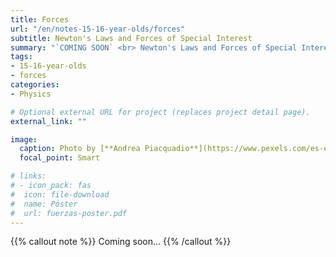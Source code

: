 ```yaml
---
title: Forces
url: "/en/notes-15-16-year-olds/forces"
subtitle: Newton's Laws and Forces of Special Interest
summary: "`COMING SOON` <br> Newton's Laws and Forces of Special Interest."
tags:
- 15-16-year-olds
- forces
categories:
- Physics

# Optional external URL for project (replaces project detail page).
external_link: ""

image:
  caption: Photo by [**Andrea Piacquadio**](https://www.pexels.com/es-es/@olly) on [Pexels](https://www.pexels.com/es-es/)
  focal_point: Smart

# links:
# - icon_pack: fas
#  icon: file-download
#  name: Póster
#  url: fuerzas-poster.pdf
---
```


{{% callout note %}}
Coming soon...
{{% /callout %}}
